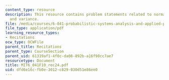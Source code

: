 ```yaml
---
content_type: resource
description: This resource contains problem statements related to normalization factor
  and variance.
file: /media/courses/6-041-probabilistic-systems-analysis-and-applied-probability-fall-2010/dfd6e16cfb0e3012c829030d51e86ee0_MIT6_041F10_rec24.pdf
file_type: application/pdf
learning_resource_types:
- Recitations
ocw_type: OCWFile
parent_title: Recitations
parent_type: CourseSection
parent_uid: 61319af1-4f0c-da08-892b-a16f98cc7ae7
resourcetype: Document
title: MIT6_041F10_rec24.pdf
uid: dfd6e16c-fb0e-3012-c829-030d51e86ee0
---
```

